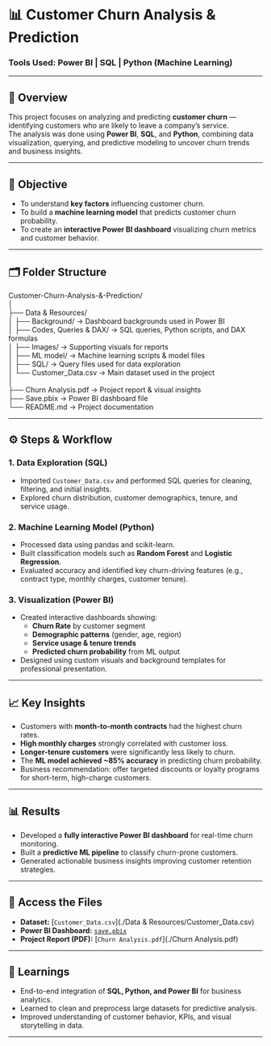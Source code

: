 # 📊 Customer Churn Analysis & Prediction

### Tools Used: Power BI | SQL | Python (Machine Learning)

---

## 🧩 Overview

This project focuses on analyzing and predicting **customer churn** — identifying customers who are likely to leave a company’s service.  
The analysis was done using **Power BI**, **SQL**, and **Python**, combining data visualization, querying, and predictive modeling to uncover churn trends and business insights.

---

## 🎯 Objective

- To understand **key factors** influencing customer churn.  
- To build a **machine learning model** that predicts customer churn probability.  
- To create an **interactive Power BI dashboard** visualizing churn metrics and customer behavior.

---

## 🗂️ Folder Structure

Customer-Churn-Analysis-&-Prediction/  
│  
├── Data & Resources/  
│ ├── Background/ → Dashboard backgrounds used in Power BI  
│ ├── Codes, Queries & DAX/ → SQL queries, Python scripts, and DAX formulas  
│ ├── Images/ → Supporting visuals for reports  
│ ├── ML model/ → Machine learning scripts & model files  
│ ├── SQL/ → Query files used for data exploration  
│ └── Customer_Data.csv → Main dataset used in the project  
│  
├── Churn Analysis.pdf → Project report & visual insights  
├── Save.pbix → Power BI dashboard file  
└── README.md → Project documentation

---

## ⚙️ Steps & Workflow

### 1. **Data Exploration (SQL)**
- Imported `Customer_Data.csv` and performed SQL queries for cleaning, filtering, and initial insights.  
- Explored churn distribution, customer demographics, tenure, and service usage.

### 2. **Machine Learning Model (Python)**
- Processed data using pandas and scikit-learn.  
- Built classification models such as **Random Forest** and **Logistic Regression**.  
- Evaluated accuracy and identified key churn-driving features (e.g., contract type, monthly charges, customer tenure).

### 3. **Visualization (Power BI)**
- Created interactive dashboards showing:
  - **Churn Rate** by customer segment
  - **Demographic patterns** (gender, age, region)
  - **Service usage & tenure trends**
  - **Predicted churn probability** from ML output  
- Designed using custom visuals and background templates for professional presentation.

---

## 📈 Key Insights
- Customers with **month-to-month contracts** had the highest churn rates.  
- **High monthly charges** strongly correlated with customer loss.  
- **Longer-tenure customers** were significantly less likely to churn.  
- The **ML model achieved ~85% accuracy** in predicting churn probability.  
- Business recommendation: offer targeted discounts or loyalty programs for short-term, high-charge customers.

---

## 📊 Results
- Developed a **fully interactive Power BI dashboard** for real-time churn monitoring.  
- Built a **predictive ML pipeline** to classify churn-prone customers.  
- Generated actionable business insights improving customer retention strategies.

---

## 📁 Access the Files
- **Dataset:** [`Customer_Data.csv`](./Data & Resources/Customer_Data.csv)  
- **Power BI Dashboard:** [`save.pbix`](./save.pbix)  
- **Project Report (PDF):** [`Churn Analysis.pdf`](./Churn Analysis.pdf)

---

## 🧠 Learnings
- End-to-end integration of **SQL, Python, and Power BI** for business analytics.  
- Learned to clean and preprocess large datasets for predictive analysis.  
- Improved understanding of customer behavior, KPIs, and visual storytelling in data.

---



